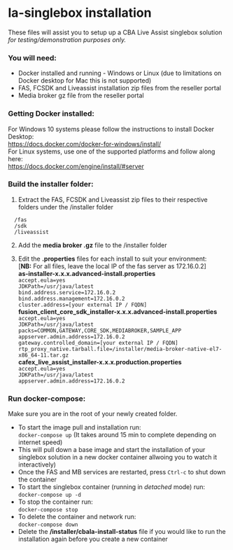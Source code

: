 # la-singlebox installation
These files will assist you to setup up a CBA Live Assist singlebox solution *for testing/demonstration purposes only.*

### You will need:
- Docker installed and running - Windows or Linux (due to limitations on Docker desktop for Mac this is not supported)
- FAS, FCSDK and Liveassist installation zip files from the reseller portal
- Media broker gz file from the reseller portal

### Getting Docker installed:
For Windows 10 systems please follow the instructions to install Docker Desktop:  
https://docs.docker.com/docker-for-windows/install/  
For Linux systems, use one of the supported platforms and follow along here:  
https://docs.docker.com/engine/install/#server


### Build the installer folder:
1. Extract the FAS, FCSDK and Liveassist zip files to their respective folders under the /installer folder
```
  /fas
  /sdk
  /liveassist
```

2. Add the **media broker .gz** file to the /installer folder

3. Edit the **.properties** files for each install to suit your environment:  
[**NB:** For all files, leave the local IP of the fas server as 172.16.0.2]  
**as-installer-x.x.x.advanced-install.properties**  
`accept.eula=yes`  
`JDKPath=/usr/java/latest`  
`bind.address.service=172.16.0.2`  
`bind.address.management=172.16.0.2`  
`cluster.address=[your external IP / FQDN]`  
**fusion_client_core_sdk_installer-x.x.x.advanced-install.properties**  
`accept.eula=yes`  
`JDKPath=/usr/java/latest`  
`packs=COMMON,GATEWAY,CORE_SDK,MEDIABROKER,SAMPLE_APP`  
`appserver.admin.address=172.16.0.2`  
`gateway.controlled_domain=[your external IP / FQDN]`  
`rtp_proxy_native.tarball.file=/installer/media-broker-native-el7-x86_64-11.tar.gz`  
**cafex_live_assist_installer-x.x.x.production.properties**  
`accept.eula=yes`  
`JDKPath=/usr/java/latest`  
`appserver.admin.address=172.16.0.2`

### Run docker-compose:
Make sure you are in the root of your newly created folder.
- To start the image pull and installation run:  
`docker-compose up` (It takes around 15 min to complete depending on internet speed)
- This will pull down a base image and start the installation of your singlebox solution in a new docker container allwoing you to watch it interactively)
- Once the FAS and MB services are restarted, press `Ctrl-c` to shut down the container
- To start the singlebox container (running in *detached* mode) run:  
`docker-compose up -d`		
- To stop the container run:  
`docker-compose stop`
- To delete the container and network run:  
`docker-compose down`
- Delete the **/installer/cbala-install-status** file if you would like to run the installation again before you create a new container

